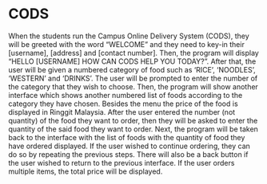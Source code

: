 # CODS
When the students run the Campus Online Delivery System (CODS), they will be greeted with  the word “WELCOME” and they need to key-in their [username], [address] and [contact number]. Then,  the program will display “HELLO [USERNAME] HOW CAN CODS HELP YOU TODAY?”. After that, the user will be given a numbered category of food such as ‘RICE’, ‘NOODLES’, ‘WESTERN’ and ‘DRINKS’. The user will be prompted to enter the number of the category that they wish to choose.  Then, the program will show another interface which shows another numbered list of foods according to the category they have chosen. Besides the menu the price of the food is displayed in Ringgit Malaysia. After the user entered the number (not quantity) of the food they want to order, then they will be asked to enter the quantity of the said food they want to order. Next, the program will be taken back to the interface with the list of foods with the quantity of food they have ordered displayed. If the user wished to continue ordering, they can do so by repeating the previous steps. There will also be a back button if the user wished to return to the previous interface. If the user orders multiple items, the total price will be displayed. 
